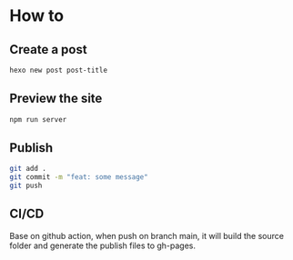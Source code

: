 # How to

## Create a post

```sh
hexo new post post-title
```

## Preview the site

```sh
npm run server
```

## Publish

```sh
git add .
git commit -m "feat: some message"
git push
```

## CI/CD

Base on github action, when push on branch main, it will build the source folder and generate the publish files to gh-pages.